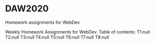 # DAW2020
Homework assignments for WebDev

Weekly Homework Assignments for WebDev.
Table of contents: 
T1:null </br>
T2:null
T3:null
T4:null
T5:null
T6:null
T7:null
T8:null
